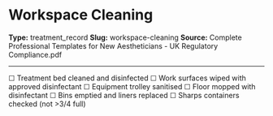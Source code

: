 # Workspace Cleaning

**Type:** treatment_record
**Slug:** workspace-cleaning
**Source:** Complete Professional Templates for New Aestheticians - UK Regulatory Compliance.pdf

---

☐ Treatment bed cleaned and disinfected
☐ Work surfaces wiped with approved disinfectant
☐ Equipment trolley sanitised
☐ Floor mopped with disinfectant
☐ Bins emptied and liners replaced
☐ Sharps containers checked (not >3/4 full)